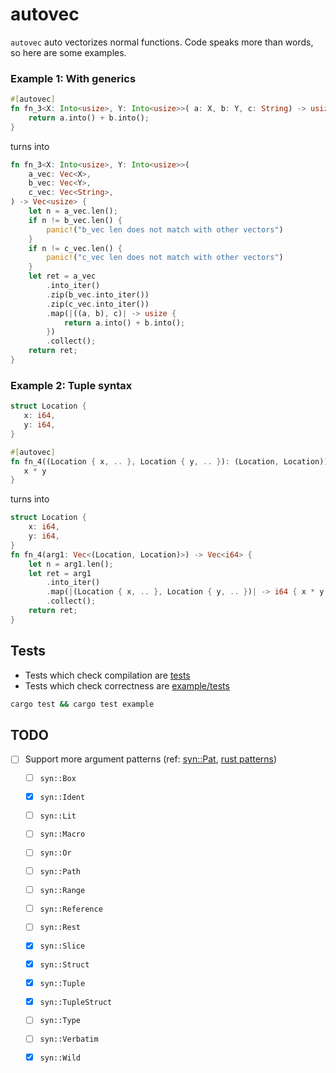 # autovec

`autovec` auto vectorizes normal functions. Code speaks more than words, so here are some examples.

### Example 1: With generics

```rust
#[autovec]
fn fn_3<X: Into<usize>, Y: Into<usize>>( a: X, b: Y, c: String) -> usize {
    return a.into() + b.into();
}
```

turns into

```rust
fn fn_3<X: Into<usize>, Y: Into<usize>>(
    a_vec: Vec<X>,
    b_vec: Vec<Y>,
    c_vec: Vec<String>,
) -> Vec<usize> {
    let n = a_vec.len();
    if n != b_vec.len() {
        panic!("b_vec len does not match with other vectors")
    }
    if n != c_vec.len() {
        panic!("c_vec len does not match with other vectors")
    }
    let ret = a_vec
        .into_iter()
        .zip(b_vec.into_iter())
        .zip(c_vec.into_iter())
        .map(|((a, b), c)| -> usize {
            return a.into() + b.into();
        })
        .collect();
    return ret;
}
```

### Example 2: Tuple syntax

```rust
struct Location {
   x: i64,
   y: i64,
}

#[autovec]
fn fn_4((Location { x, .. }, Location { y, .. }): (Location, Location)) -> i64 {
   x * y
}
```

turns into

```rust
struct Location {
    x: i64,
    y: i64,
}
fn fn_4(arg1: Vec<(Location, Location)>) -> Vec<i64> {
    let n = arg1.len();
    let ret = arg1
        .into_iter()
        .map(|(Location { x, .. }, Location { y, .. })| -> i64 { x * y })
        .collect();
    return ret;
}
```

## Tests

- Tests which check compilation are [tests](tests/)
- Tests which check correctness are [example/tests](example/tests/)

```bash
cargo test && cargo test example
```

## TODO

- [ ] Support more argument patterns (ref: [syn::Pat](https://docs.rs/syn/1.0.41/syn/enum.Pat.html), [rust patterns](https://doc.rust-lang.org/reference/patterns.html))
  - [ ] `syn::Box`
  - [x] `syn::Ident`
  - [ ] `syn::Lit`
  - [ ] `syn::Macro`
  - [ ] `syn::Or`
  - [ ] `syn::Path`
  - [ ] `syn::Range`
  - [ ] `syn::Reference`
  - [ ] `syn::Rest`
  - [x] `syn::Slice`
  - [x] `syn::Struct`
  - [x] `syn::Tuple`
  - [x] `syn::TupleStruct`
  - [ ] `syn::Type`
  - [ ] `syn::Verbatim`
  - [x] `syn::Wild`

